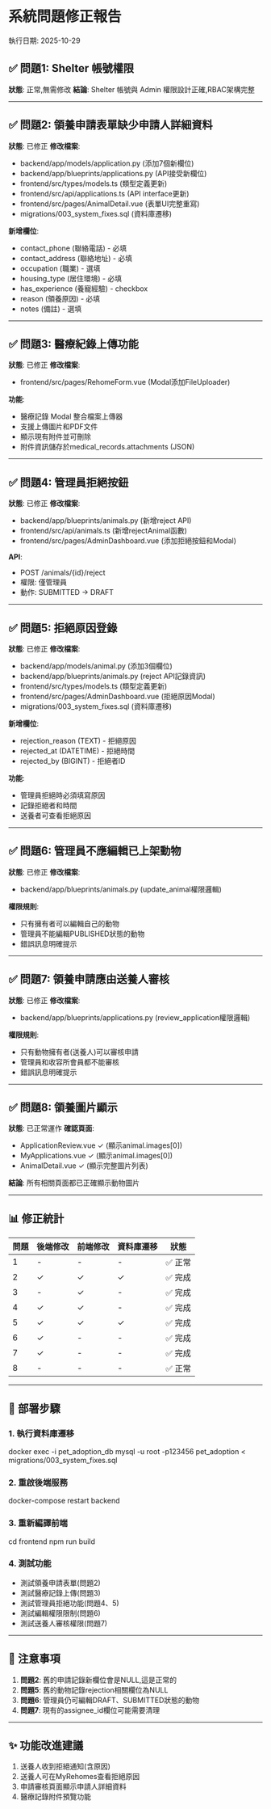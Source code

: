 ﻿# 系統問題修正報告
執行日期: 2025-10-29

## ✅ 問題1: Shelter 帳號權限
**狀態**: 正常,無需修改
**結論**: Shelter 帳號與 Admin 權限設計正確,RBAC架構完整

---

## ✅ 問題2: 領養申請表單缺少申請人詳細資料
**狀態**: 已修正
**修改檔案**:
- backend/app/models/application.py (添加7個新欄位)
- backend/app/blueprints/applications.py (API接受新欄位)
- frontend/src/types/models.ts (類型定義更新)
- frontend/src/api/applications.ts (API interface更新)
- frontend/src/pages/AnimalDetail.vue (表單UI完整重寫)
- migrations/003_system_fixes.sql (資料庫遷移)

**新增欄位**:
- contact_phone (聯絡電話) - 必填
- contact_address (聯絡地址) - 必填
- occupation (職業) - 選填
- housing_type (居住環境) - 必填
- has_experience (養寵經驗) - checkbox
- reason (領養原因) - 必填
- notes (備註) - 選填

---

## ✅ 問題3: 醫療紀錄上傳功能
**狀態**: 已修正
**修改檔案**:
- frontend/src/pages/RehomeForm.vue (Modal添加FileUploader)

**功能**:
- 醫療記錄 Modal 整合檔案上傳器
- 支援上傳圖片和PDF文件
- 顯示現有附件並可刪除
- 附件資訊儲存於medical_records.attachments (JSON)

---

## ✅ 問題4: 管理員拒絕按鈕
**狀態**: 已修正
**修改檔案**:
- backend/app/blueprints/animals.py (新增reject API)
- frontend/src/api/animals.ts (新增rejectAnimal函數)
- frontend/src/pages/AdminDashboard.vue (添加拒絕按鈕和Modal)

**API**:
- POST /animals/{id}/reject
- 權限: 僅管理員
- 動作: SUBMITTED -> DRAFT

---

## ✅ 問題5: 拒絕原因登錄
**狀態**: 已修正
**修改檔案**:
- backend/app/models/animal.py (添加3個欄位)
- backend/app/blueprints/animals.py (reject API記錄資訊)
- frontend/src/types/models.ts (類型定義更新)
- frontend/src/pages/AdminDashboard.vue (拒絕原因Modal)
- migrations/003_system_fixes.sql (資料庫遷移)

**新增欄位**:
- rejection_reason (TEXT) - 拒絕原因
- rejected_at (DATETIME) - 拒絕時間
- rejected_by (BIGINT) - 拒絕者ID

**功能**:
- 管理員拒絕時必須填寫原因
- 記錄拒絕者和時間
- 送養者可查看拒絕原因

---

## ✅ 問題6: 管理員不應編輯已上架動物
**狀態**: 已修正
**修改檔案**:
- backend/app/blueprints/animals.py (update_animal權限邏輯)

**權限規則**:
- 只有擁有者可以編輯自己的動物
- 管理員不能編輯PUBLISHED狀態的動物
- 錯誤訊息明確提示

---

## ✅ 問題7: 領養申請應由送養人審核
**狀態**: 已修正
**修改檔案**:
- backend/app/blueprints/applications.py (review_application權限邏輯)

**權限規則**:
- 只有動物擁有者(送養人)可以審核申請
- 管理員和收容所會員都不能審核
- 錯誤訊息明確提示

---

## ✅ 問題8: 領養圖片顯示
**狀態**: 已正常運作
**確認頁面**:
- ApplicationReview.vue ✓ (顯示animal.images[0])
- MyApplications.vue ✓ (顯示animal.images[0])
- AnimalDetail.vue ✓ (顯示完整圖片列表)

**結論**: 所有相關頁面都已正確顯示動物圖片

---

## 📊 修正統計

| 問題 | 後端修改 | 前端修改 | 資料庫遷移 | 狀態 |
|------|---------|---------|-----------|------|
| 1 | - | - | - | ✅ 正常 |
| 2 | ✓ | ✓ | ✓ | ✅ 完成 |
| 3 | - | ✓ | - | ✅ 完成 |
| 4 | ✓ | ✓ | - | ✅ 完成 |
| 5 | ✓ | ✓ | ✓ | ✅ 完成 |
| 6 | ✓ | - | - | ✅ 完成 |
| 7 | ✓ | - | - | ✅ 完成 |
| 8 | - | - | - | ✅ 正常 |

---

## 🔧 部署步驟

### 1. 執行資料庫遷移
docker exec -i pet_adoption_db mysql -u root -p123456 pet_adoption < migrations/003_system_fixes.sql

### 2. 重啟後端服務
docker-compose restart backend

### 3. 重新編譯前端
cd frontend
npm run build

### 4. 測試功能
- 測試領養申請表單(問題2)
- 測試醫療記錄上傳(問題3)
- 測試管理員拒絕功能(問題4、5)
- 測試編輯權限限制(問題6)
- 測試送養人審核權限(問題7)

---

## 📝 注意事項

1. **問題2**: 舊的申請記錄新欄位會是NULL,這是正常的
2. **問題5**: 舊的動物記錄rejection相關欄位為NULL
3. **問題6**: 管理員仍可編輯DRAFT、SUBMITTED狀態的動物
4. **問題7**: 現有的assignee_id欄位可能需要清理

---

## ✨ 功能改進建議

1. 送養人收到拒絕通知(含原因)
2. 送養人可在MyRehomes查看拒絕原因
3. 申請審核頁面顯示申請人詳細資料
4. 醫療記錄附件預覽功能

